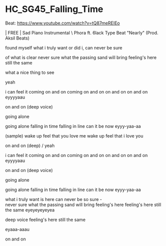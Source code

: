 # HC_SG45_Falling_Time

Beat: https://www.youtube.com/watch?v=tQ87meREIEo

| FREE | Sad Piano Instrumental \\ Phora ft. 6lack Type Beat "Nearly" (Prod. Aksil Beats)

found myself what i truly want
or did i, can never be sure 

of what is clear
never sure what the passing sand will bring
feeling's here
still the same

what a nice thing to see

yeah

i can feel it coming on and on
coming on and on
on and on
on and on
eyyyyaau

on and on (deep voice) 

going alone

going alone
falling in time
falling in line
can it be now
eyyy-yaa-aa

(sample)
wake up
feel that you love me
wake up 
feel that i love you

on and on (deep) / yeah

i can feel it coming on and on
coming on and on
on and on
on and on
eyyyyaau

on and on (deep voice) 

going alone

going alone
falling in time
falling in line
can it be now
eyyy-yaa-aa

what i truly want is here
can never be so sure -  
never sure
what the passing sand will bring
feeling's here feeling's here
still the same eyeyeyeyeyea

deep voice
feeling's here
still the same

eyaaa-aaau

on and on
